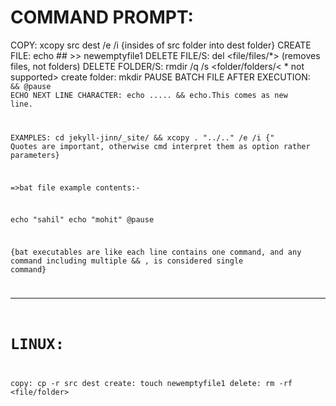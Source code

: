 # COMMAND PROMPT:

COPY: xcopy src dest /e /i {insides of src folder into dest folder}
CREATE FILE: echo ## >> newemptyfile1
DELETE FILE/S: del <file/files/*> (removes files, not folders)
DELETE FOLDER/S: rmdir /q /s <folder/folders/< * not supported>
create folder: mkdir <folder-name>
PAUSE BATCH FILE AFTER EXECUTION: <code> && @pause
ECHO NEXT LINE CHARACTER: echo ..... && echo.This comes as new line.

EXAMPLES: 
cd jekyll-jinn/_site/ && xcopy . "../.." /e /i {" Quotes are important, otherwise cmd interpret them as option rather parameters}



=>bat file example contents:-

echo "sahil"
echo "mohit"
@pause

{bat executables are like each line contains one command, and any command including multiple && , is considered single command}

__________________________________________________________
# LINUX:

copy: cp -r src dest
create: touch newemptyfile1
delete: rm -rf <file/folder>